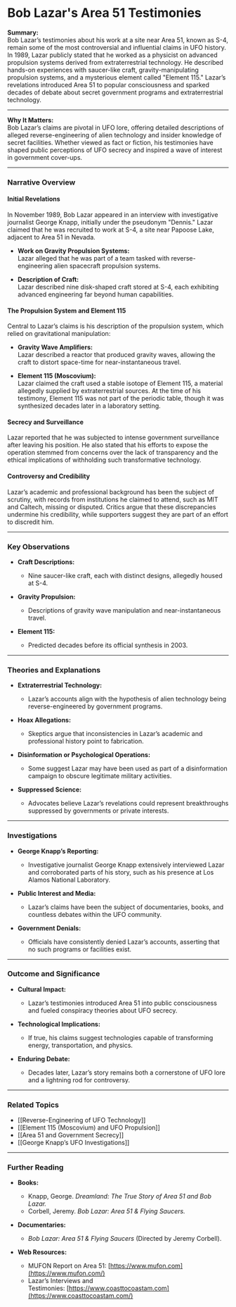 # Bob Lazar's Area 51 Testimonies

**Summary:**  
Bob Lazar’s testimonies about his work at a site near Area 51, known as S-4, remain some of the most controversial and influential claims in UFO history. In 1989, Lazar publicly stated that he worked as a physicist on advanced propulsion systems derived from extraterrestrial technology. He described hands-on experiences with saucer-like craft, gravity-manipulating propulsion systems, and a mysterious element called "Element 115." Lazar’s revelations introduced Area 51 to popular consciousness and sparked decades of debate about secret government programs and extraterrestrial technology.

---

**Why It Matters:**  
Bob Lazar’s claims are pivotal in UFO lore, offering detailed descriptions of alleged reverse-engineering of alien technology and insider knowledge of secret facilities. Whether viewed as fact or fiction, his testimonies have shaped public perceptions of UFO secrecy and inspired a wave of interest in government cover-ups.

---

### **Narrative Overview**

#### **Initial Revelations**

In November 1989, Bob Lazar appeared in an interview with investigative journalist George Knapp, initially under the pseudonym "Dennis." Lazar claimed that he was recruited to work at S-4, a site near Papoose Lake, adjacent to Area 51 in Nevada.

- **Work on Gravity Propulsion Systems:**  
    Lazar alleged that he was part of a team tasked with reverse-engineering alien spacecraft propulsion systems.
    
- **Description of Craft:**  
    Lazar described nine disk-shaped craft stored at S-4, each exhibiting advanced engineering far beyond human capabilities.
    

#### **The Propulsion System and Element 115**

Central to Lazar’s claims is his description of the propulsion system, which relied on gravitational manipulation:

- **Gravity Wave Amplifiers:**  
    Lazar described a reactor that produced gravity waves, allowing the craft to distort space-time for near-instantaneous travel.
    
- **Element 115 (Moscovium):**  
    Lazar claimed the craft used a stable isotope of Element 115, a material allegedly supplied by extraterrestrial sources. At the time of his testimony, Element 115 was not part of the periodic table, though it was synthesized decades later in a laboratory setting.
    

#### **Secrecy and Surveillance**

Lazar reported that he was subjected to intense government surveillance after leaving his position. He also stated that his efforts to expose the operation stemmed from concerns over the lack of transparency and the ethical implications of withholding such transformative technology.

#### **Controversy and Credibility**

Lazar’s academic and professional background has been the subject of scrutiny, with records from institutions he claimed to attend, such as MIT and Caltech, missing or disputed. Critics argue that these discrepancies undermine his credibility, while supporters suggest they are part of an effort to discredit him.

---

### **Key Observations**

- **Craft Descriptions:**
    
    - Nine saucer-like craft, each with distinct designs, allegedly housed at S-4.
- **Gravity Propulsion:**
    
    - Descriptions of gravity wave manipulation and near-instantaneous travel.
- **Element 115:**
    
    - Predicted decades before its official synthesis in 2003.

---

### **Theories and Explanations**

- **Extraterrestrial Technology:**
    
    - Lazar’s accounts align with the hypothesis of alien technology being reverse-engineered by government programs.
- **Hoax Allegations:**
    
    - Skeptics argue that inconsistencies in Lazar’s academic and professional history point to fabrication.
- **Disinformation or Psychological Operations:**
    
    - Some suggest Lazar may have been used as part of a disinformation campaign to obscure legitimate military activities.
- **Suppressed Science:**
    
    - Advocates believe Lazar’s revelations could represent breakthroughs suppressed by governments or private interests.

---

### **Investigations**

- **George Knapp’s Reporting:**
    
    - Investigative journalist George Knapp extensively interviewed Lazar and corroborated parts of his story, such as his presence at Los Alamos National Laboratory.
- **Public Interest and Media:**
    
    - Lazar’s claims have been the subject of documentaries, books, and countless debates within the UFO community.
- **Government Denials:**
    
    - Officials have consistently denied Lazar’s accounts, asserting that no such programs or facilities exist.

---

### **Outcome and Significance**

- **Cultural Impact:**
    
    - Lazar’s testimonies introduced Area 51 into public consciousness and fueled conspiracy theories about UFO secrecy.
- **Technological Implications:**
    
    - If true, his claims suggest technologies capable of transforming energy, transportation, and physics.
- **Enduring Debate:**
    
    - Decades later, Lazar’s story remains both a cornerstone of UFO lore and a lightning rod for controversy.

---

### **Related Topics**

- [[Reverse-Engineering of UFO Technology]]
- [[Element 115 (Moscovium) and UFO Propulsion]]
- [[Area 51 and Government Secrecy]]
- [[George Knapp’s UFO Investigations]]

---

### **Further Reading**

- **Books:**
    
    - Knapp, George. _Dreamland: The True Story of Area 51 and Bob Lazar._
    - Corbell, Jeremy. _Bob Lazar: Area 51 & Flying Saucers._
- **Documentaries:**
    
    - _Bob Lazar: Area 51 & Flying Saucers_ (Directed by Jeremy Corbell).
- **Web Resources:**
    
    - MUFON Report on Area 51: [https://www.mufon.com](https://www.mufon.com/)
    - Lazar’s Interviews and Testimonies: [https://www.coasttocoastam.com](https://www.coasttocoastam.com/)

